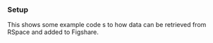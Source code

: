 ### Setup

This shows some example code s to how data can be retrieved from RSpace and added to Figshare.

